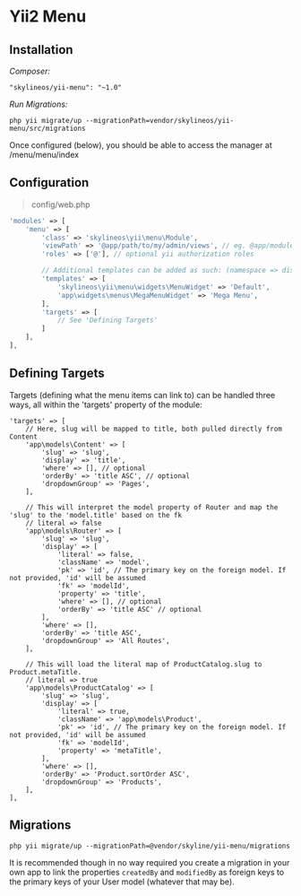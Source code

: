 # Yii2 Menu

## Installation

*Composer:*

`"skylineos/yii-menu": "~1.0"`

*Run Migrations:*

`php yii migrate/up --migrationPath=vendor/skylineos/yii-menu/src/migrations`

Once configured (below), you should be able to access the manager at /menu/menu/index


## Configuration

> config/web.php

```php
'modules' => [
    'menu' => [
        'class' => 'skylineos\yii\menu\Module',
        'viewPath' => '@app/path/to/my/admin/views', // eg. @app/modules/cms/views. The system looks for [menu|menu-item] folders
        'roles' => ['@'], // optional yii authorization roles

        // Additional templates can be added as such: (namespace => display/friendly name)
        'templates' => [
            'skylineos\yii\menu\widgets\MenuWidget' => 'Default',
            'app\widgets\menus\MegaMenuWidget' => 'Mega Menu',
        ],
        'targets' => [
            // See 'Defining Targets'
        ]
    ],
],
```

## Defining Targets

Targets (defining what the menu items can link to) can be handled three ways, all within the 'targets' property of the 
module:

```
'targets' => [
    // Here, slug will be mapped to title, both pulled directly from Content
    'app\models\Content' => [
        'slug' => 'slug',
        'display' => 'title',
        'where' => [], // optional
        'orderBy' => 'title ASC', // optional
        'dropdownGroup' => 'Pages',
    ],

    // This will interpret the model property of Router and map the 'slug' to the 'model.title' based on the fk
    // literal => false
    'app\models\Router' => [
        'slug' => 'slug',
        'display' => [
            'literal' => false,
            'className' => 'model',
            'pk' => 'id', // The primary key on the foreign model. If not provided, 'id' will be assumed
            'fk' => 'modelId',
            'property' => 'title',
            'where' => [], // optional
            'orderBy' => 'title ASC' // optional
        ],
        'where' => [],
        'orderBy' => 'title ASC',
        'dropdownGroup' => 'All Routes',
    ],

    // This will load the literal map of ProductCatalog.slug to Product.metaTitle.
    // literal => true
    'app\models\ProductCatalog' => [
        'slug' => 'slug',
        'display' => [
            'literal' => true,
            'className' => 'app\models\Product',
            'pk' => 'id', // The primary key on the foreign model. If not provided, 'id' will be assumed
            'fk' => 'modelId',
            'property' => 'metaTitle',
        ],
        'where' => [],
        'orderBy' => 'Product.sortOrder ASC',
        'dropdownGroup' => 'Products',
    ],
],
```


## Migrations

`php yii migrate/up --migrationPath=@vendor/skyline/yii-menu/migrations`

It is recommended though in no way required you create a migration in your own app to link the 
properties `createdBy` and `modifiedBy` as foreign keys to the primary keys of your User model 
(whatever that may be).